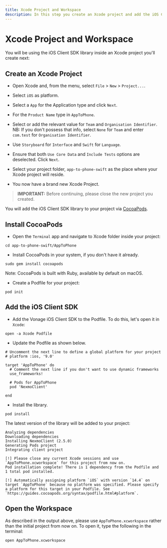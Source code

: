 ```yaml
---
title: Xcode Project and Workspace
description: In this step you create an Xcode project and add the iOS Client SDK library.
---
```


# Xcode Project and Workspace

You will be using the iOS Client SDK library inside an Xcode project you'll create next:


## Create an Xcode Project

* Open Xcode and, from the menu, select `File` > `New` > `Project...`.

* Select `iOS` as platform.

* Select a `App` for the Application type and click `Next`.

* For the `Product Name` type in `AppToPhone`.

* Select or add the relevant value for `Team` and `Organisation Identifier`. NB: If you don't possess that info, select `None` for `Team` and enter `com.test` for `Organisation Identifier`.

* Use `Storyboard` for `Interface` and `Swift` for `Language`. 

* Ensure that both `Use Core Data` and `Include Tests` options are deselected. Click `Next`.

* Select your project folder, `app-to-phone-swift` as the place where your Xcode project will reside.

* You now have a brand new Xcode Project.


> **IMPORTANT:** Before continuing, please close the new project you created.

You will add the iOS Client SDK library to your project via [CocoaPods](https://cocoapods.org/).

## Install CocoaPods

* Open the `Terminal` app and navigate to Xcode folder inside your project:

``` shell
cd app-to-phone-swift/AppToPhone
```

* Install CocoaPods in your system, if you don't have it already.

``` shell
sudo gem install cocoapods
```

Note: CocoaPods is built with Ruby, available by default on macOS.

* Create a Podfile for your project:

``` shell
pod init
```

## Add the iOS Client SDK

* Add the Vonage iOS Client SDK to the Podfile. To do this, let's open it in `Xcode`:

``` shell
open -a Xcode Podfile
```

* Update the Podfile as shown below.

```
# Uncomment the next line to define a global platform for your project
# platform :ios, '9.0'

target 'AppToPhone' do
  # Comment the next line if you don't want to use dynamic frameworks
  use_frameworks!

  # Pods for AppToPhone
  pod 'NexmoClient'

end
```

* Install the library.

``` shell
pod install
```

The latest version of the library will be added to your project:

```
Analyzing dependencies
Downloading dependencies
Installing NexmoClient (2.5.0)
Generating Pods project
Integrating client project

[!] Please close any current Xcode sessions and use `AppToPhone.xcworkspace` for this project from now on.
Pod installation complete! There is 1 dependency from the Podfile and 1 total pod installed.

[!] Automatically assigning platform `iOS` with version `14.4` on target `AppToPhone` because no platform was specified. Please specify a platform for this target in your Podfile. See `https://guides.cocoapods.org/syntax/podfile.html#platform`.
```

## Open the Workspace

As described in the output above, please use `AppToPhone.xcworkspace` rather than the initial project from now on. To open it, type the following in the terminal:

``` shell
open AppToPhone.xcworkspace
```
